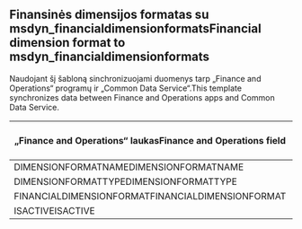 ## <a name="financial-dimension-format-to-msdyn_financialdimensionformats"></a><span data-ttu-id="770ce-101">Finansinės dimensijos formatas su msdyn_financialdimensionformats</span><span class="sxs-lookup"><span data-stu-id="770ce-101">Financial dimension format to msdyn_financialdimensionformats</span></span>

<span data-ttu-id="770ce-102">Naudojant šį šabloną sinchronizuojami duomenys tarp „Finance and Operations“ programų ir „Common Data Service“.</span><span class="sxs-lookup"><span data-stu-id="770ce-102">This template synchronizes data between Finance and Operations apps and Common Data Service.</span></span>

<span data-ttu-id="770ce-103">„Finance and Operations“ laukas</span><span class="sxs-lookup"><span data-stu-id="770ce-103">Finance and Operations field</span></span> | <span data-ttu-id="770ce-104">Schemos tipas</span><span class="sxs-lookup"><span data-stu-id="770ce-104">Map type</span></span> | <span data-ttu-id="770ce-105">Kitas „Dynamics 365” laukas</span><span class="sxs-lookup"><span data-stu-id="770ce-105">Other Dynamics 365 field</span></span> | <span data-ttu-id="770ce-106">Numatytoji reikšmė</span><span class="sxs-lookup"><span data-stu-id="770ce-106">Default value</span></span>
---|---|---|---
<span data-ttu-id="770ce-107">DIMENSIONFORMATNAME</span><span class="sxs-lookup"><span data-stu-id="770ce-107">DIMENSIONFORMATNAME</span></span> | = | <span data-ttu-id="770ce-108">msdyn_dimensionformatname</span><span class="sxs-lookup"><span data-stu-id="770ce-108">msdyn_dimensionformatname</span></span> | 
<span data-ttu-id="770ce-109">DIMENSIONFORMATTYPE</span><span class="sxs-lookup"><span data-stu-id="770ce-109">DIMENSIONFORMATTYPE</span></span> | >< | <span data-ttu-id="770ce-110">msdyn_dimensionformattype</span><span class="sxs-lookup"><span data-stu-id="770ce-110">msdyn_dimensionformattype</span></span> | 
<span data-ttu-id="770ce-111">FINANCIALDIMENSIONFORMAT</span><span class="sxs-lookup"><span data-stu-id="770ce-111">FINANCIALDIMENSIONFORMAT</span></span> | = | <span data-ttu-id="770ce-112">msdyn_financialdimensionformat</span><span class="sxs-lookup"><span data-stu-id="770ce-112">msdyn_financialdimensionformat</span></span> | 
<span data-ttu-id="770ce-113">ISACTIVE</span><span class="sxs-lookup"><span data-stu-id="770ce-113">ISACTIVE</span></span> | >< | <span data-ttu-id="770ce-114">msdyn_isactive</span><span class="sxs-lookup"><span data-stu-id="770ce-114">msdyn_isactive</span></span> | 
